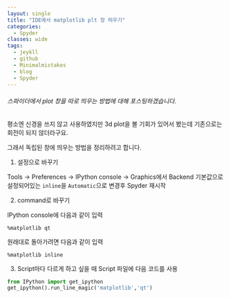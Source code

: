 ```yaml
---
layout: single
title: "IDE에서 matplotlib plt 창 띄우기"
categories:
  - Spyder
classes: wide
tags:
  - jeykll
  - github
  - Minimalmistakes
  - blog
  - Spyder
---
```


###### 스파이더에서 plot 창을 따로 띄우는 방법에 대해 포스팅하겠습니다.

평소엔 신경을 쓰지 않고 사용하였지만 3d plot을 볼 기회가 있어서 봤는데
기존으로는 회전이 되지 않더라구요.

그래서 독립된 창에 띄우는 방법을 정리하려고 합니다.

1. 설정으로 바꾸기

Tools -> Preferences -> IPython console -> Graphics에서 Backend 기본값으로 설정되어있는 `inline`을 `Automatic`으로 변경후 Spyder 재시작

2. command로 바꾸기

IPython console에 다음과 같이 입력
```
%matplotlib qt
```

원래대로 돌아가려면 다음과 같이 입력
```
%matplotlib inline
```

3. Script마다 다르게 하고 싶을 때
Script 파일에 다음 코드를 사용
```python
from IPython import get_ipython
get_ipython().run_line_magic('matplotlib','qt')
